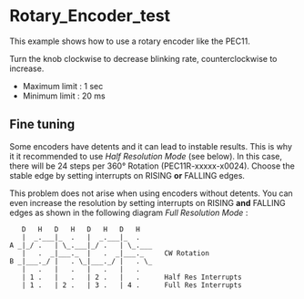# Rotary_Encoder_test

This example shows how to use a rotary encoder like the PEC11.

Turn the knob clockwise to decrease blinking rate, counterclockwise to increase.

* Maximum limit : 1 sec
* Minimum limit : 20 ms

## Fine tuning

Some encoders have detents and it can lead to instable results. This is why it it recommended to use *Half Resolution Mode* (see below). In this case, there will be 24 steps per 360° Rotation (PEC11R-xxxxx-x0024). Choose the stable edge by setting interrupts on RISING **or** FALLING edges.

This problem does not arise when using encoders without detents. You can even increase the resolution by setting interrupts on RISING **and** FALLING edges as shown in the following diagram *Full Resolution Mode* :


```
   D   H   D   H   D   H   D   H
   |  _.___|_  .   |  _.___|_  .
A _|_/ .   | \_.___|_/ .   | \_.___
   |   .  _|___._  |   .  _|___._     CW Rotation 
B _|___._/ |   . \_|___._/ |   . \_
   |   .   |   .   |   .   |   .
   | 1 .   |   .   | 2 .   |   .      Half Res Interrupts
   | 1 .   | 2 .   | 3 .   | 4 .      Full Res Interrupts
```
